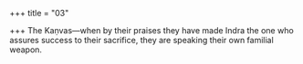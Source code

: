 +++
title = "03"

+++
The Kaṇvas—when by their praises they have made Indra the one who  assures success to their sacrifice,
they are speaking their own familial weapon.
